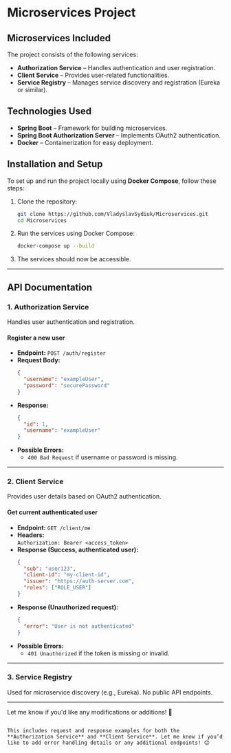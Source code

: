 # Microservices Project

## Microservices Included
The project consists of the following services:
- **Authorization Service** – Handles authentication and user registration.
- **Client Service** – Provides user-related functionalities.
- **Service Registry** – Manages service discovery and registration (Eureka or similar).

## Technologies Used
- **Spring Boot** – Framework for building microservices.
- **Spring Boot Authorization Server** – Implements OAuth2 authentication.
- **Docker** – Containerization for easy deployment.

## Installation and Setup
To set up and run the project locally using **Docker Compose**, follow these steps:

1. Clone the repository:
   ```sh
   git clone https://github.com/VladyslavSydiuk/Microservices.git
   cd Microservices
   ```
2. Run the services using Docker Compose:
   ```sh
   docker-compose up --build
   ```
3. The services should now be accessible.

---

## API Documentation

### 1. Authorization Service
Handles user authentication and registration.

#### **Register a new user**
- **Endpoint:** `POST /auth/register`
- **Request Body:**
  ```json
  {
    "username": "exampleUser",
    "password": "securePassword"
  }
  ```
- **Response:**
  ```json
  {
    "id": 1,
    "username": "exampleUser"
  }
  ```
- **Possible Errors:**
  - `400 Bad Request` if username or password is missing.

---

### 2. Client Service
Provides user details based on OAuth2 authentication.

#### **Get current authenticated user**
- **Endpoint:** `GET /client/me`
- **Headers:**  
  `Authorization: Bearer <access_token>`
- **Response (Success, authenticated user):**
  ```json
  {
    "sub": "user123",
    "client-id": "my-client-id",
    "issuer": "https://auth-server.com",
    "roles": ["ROLE_USER"]
  }
  ```
- **Response (Unauthorized request):**
  ```json
  {
    "error": "User is not authenticated"
  }
  ```
- **Possible Errors:**
  - `401 Unauthorized` if the token is missing or invalid.

---

### 3. Service Registry
Used for microservice discovery (e.g., Eureka). No public API endpoints.

---

Let me know if you'd like any modifications or additions! 🚀
```  

This includes request and response examples for both the **Authorization Service** and **Client Service**. Let me know if you’d like to add error handling details or any additional endpoints! 😊

